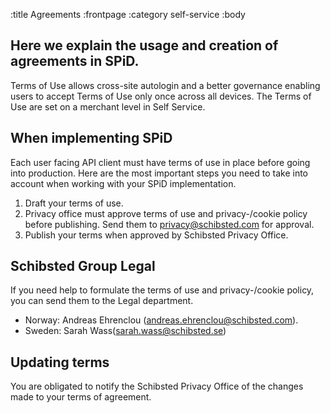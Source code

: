 :title Agreements
:frontpage
:category self-service
:body

## Here we explain the usage and creation of agreements in SPiD.
Terms of Use allows cross-site autologin and a better governance enabling users to accept Terms of Use only once across all devices. The Terms of Use are set on a merchant level in Self Service.

## When implementing SPiD
Each user facing API client must have terms of use in place before going into production. Here are the most important steps you need to take into account when working with your SPiD implementation.

1. Draft your terms of use. 
2. Privacy office must approve terms of use and privacy-/cookie policy before publishing. Send them to privacy@schibsted.com for approval.
3. Publish your terms when approved by Schibsted Privacy Office.

## Schibsted Group Legal
If you need help to formulate the terms of use and privacy-/cookie policy, you can send them to the Legal department. 

- Norway: Andreas Ehrenclou (andreas.ehrenclou@schibsted.com). 
- Sweden: Sarah Wass(sarah.wass@schibsted.se) 

## Updating terms
You are obligated to notify the Schibsted Privacy Office of the changes made to your terms of agreement.
